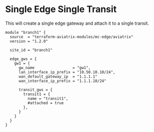 # Single Edge Single Transit
This will create a single edge gateway and attach it to a single transit.

```hcl
module "branch1" {
  source  = "terraform-aviatrix-modules/mc-edge/aviatrix"
  version = "1.2.0"

  site_id = "branch1"

  edge_gws = {
    gw1 = {
      gw_name                 = "gw1",
      lan_interface_ip_prefix = "10.50.10.10/24",
      wan_default_gateway_ip  = "1.1.1.1"
      wan_interface_ip_prefix = "1.1.1.10/24"

      transit_gws = {
        transit1 = {
          name = "transit1",
          #attached = true
        },
      }
    }
  }
}
```